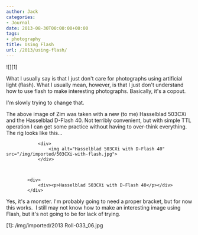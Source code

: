 ```yaml
---
author: Jack
categories:
- Journal
date: 2013-08-30T00:00:00+00:00
tags:
- photography
title: Using Flash
url: /2013/using-flash/
---
```


![][1]

What I usually say is that I just don't care for photographs using artificial light (flash). What I usually mean, however, is that I just don't understand how to use flash to make interesting photographs. Basically, it's a copout. 

I'm slowly trying to change that. 

The above image of Zim was taken with a new (to me) Hasselblad 503CXi and the Hasselblad D-Flash 40. Not terribly convenient, but with simple TTL operation I can get some practice without having to over-think everything. The rig looks like this&#8230; 

                <div>
                    <img alt="Hasselblad 503CXi with D-Flash 40" src="/img/imported/503CXi-with-flash.jpg">
                </div>
    
    
    
            <div>
                <div><p>Hasselblad 503CXi with D-Flash 40</p></div>
            </div>
    

Yes, it's a monster. I'm probably going to need a proper bracket, but for now this works.  I still may not know how to make an interesting image using Flash, but it's not going to be for lack of trying. 

 [1]: /img/imported/2013 Roll-033_06.jpg